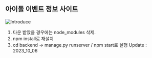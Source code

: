 ## 아이돌 이벤트 정보 사이트 
![Introduce](https://github.com/bolisnsk/idol-bdayevent/assets/65267675/050922dd-5984-42eb-882c-5a2840e50e1e)




1. 다운 받았을 경우에는 node_modules 삭제.
2. npm install로 재설치
3. cd backend → manage.py runserver / npm start로 실행
Update : 2023_10_06

